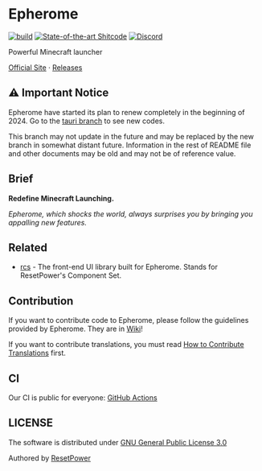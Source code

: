 # Epherome

[![build](https://github.com/ResetPower/Epherome/actions/workflows/build.yml/badge.svg)](https://github.com/ResetPower/Epherome/actions/workflows/build.yml)
[![State-of-the-art Shitcode](https://img.shields.io/static/v1?label=State-of-the-art&message=Shitcode&color=7B5804)](https://github.com/trekhleb/state-of-the-art-shitcode)
[![Discord](https://img.shields.io/discord/941245225588908044.svg?label=&logo=discord&logoColor=ffffff&color=7389D8&labelColor=6A7EC2)](https://discord.gg/ptPt44NPyR)

Powerful Minecraft launcher

[Official Site](https://epherome.com) · [Releases](https://github.com/ResetPower/Epherome/releases)

## ⚠️ Important Notice

Epherome have started its plan to renew completely in the beginning of 2024. Go to the [tauri branch](https://github.com/ResetPower/Epherome/tree/tauri) to see new codes.

This branch may not update in the future and may be replaced by the new branch in somewhat distant future. Information in the rest of README file and other documents may be old and may not be of reference value.

## Brief

**Redefine Minecraft Launching.**

_Epherome, which shocks the world, always surprises you by bringing you appalling new features._

## Related

- [rcs](https://github.com/ResetPower/rcs) - The front-end UI library built for Epherome. Stands for ResetPower's Component Set.

## Contribution

If you want to contribute code to Epherome, please follow the guidelines provided by Epherome.
They are in [Wiki](https://github.com/ResetPower/Epherome/wiki)!

If you want to contribute translations, you must read [How to Contribute Translations](https://github.com/ResetPower/Epherome/wiki/How-to-Contribute-Translations) first.

## CI

Our CI is public for everyone: [GitHub Actions](https://github.com/ResetPower/Epherome/actions)

## LICENSE

The software is distributed under [GNU General Public License 3.0](LICENSE)

Authored by [ResetPower](https://github.com/ResetPower)
